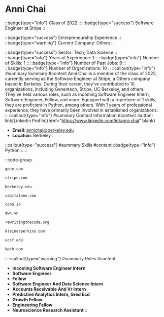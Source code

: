 # Anni Chai
::badge{type="info"}
Class of 2022
::
::badge{type="success"}
Software Engineer at Stripe
::

::badge{type="success"}
Entrepreneurship Experience
::
::badge{type="warning"}
Current Company: Others
::

::badge{type="success"}
Sector: Tech; Data Science
::
::badge{type="info"}
Years of Experience: 1
::
::badge{type="info"}
Number of Skills: 1
::
::badge{type="info"}
Number of Past Jobs: 9
::
::badge{type="info"}
Number of Organizations: 10
::
::callout{type="info"}
#summary
Summary
#content
Anni Chai is a member of the class of 2022, currently serving as the Software Engineer at Stripe, a Others company based in Berkeley. During their career, they've contributed to 10 organizations, including Genentech, Stripe, UC Berkeley, and others. They've held various roles, such as Incoming Software Engineer Intern, Software Engineer, Fellow, and more. Equipped with a repertoire of 1 skills, they are proficient in Python, among others.  With 1 years of professional experience, they have primarily been involved in established organizations.
::
::callout{type="info"}
#summary
Contact Information
#content
:button-link[LinkedIn Profile]{href="https://www.linkedin.com/in/anni-chai" blank}
- **Email**: annichai@berkeley.edu
- **Location**: Berkeley
::

::callout{type="success"}
#summary
Skills
#content
::badge{type="info"}
Python
::
::

::code-group
```bash [Genentech]
gene.com
```
```bash [Stripe]
stripe.com
```
```bash [UC Berkeley]
berkeley.edu
```
```bash [Capital One]
capitalone.com
```
```bash [Coda]
coda.io
```
```bash [Cisco Meraki - DWN]
dwn.vn
```
```bash [Rewriting the Code]
rewritingthecode.org
```
```bash [Kleiner Perkins]
kleinerperkins.com
```
```bash [UCSF Benioff Children's Hospital]
ucsf.edu
```
```bash [Kleiner Perkins Caufield & Byers]
kpcb.com
```
::
::callout{type="warning"}
#summary
Roles
#content
- **Incoming Software Engineer Intern**
- **Software Engineer**
- **Fellow**
- **Software Engineer And Data Science Intern**
- **Accounts Receivable And Vr Intern**
- **Predictive Analytics Intern, Gred Ecd**
- **Growth Fellow**
- **Engineering Fellow**
- **Neuroscience Research Assistant**
::

